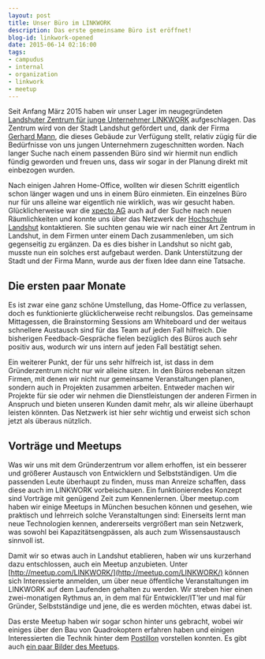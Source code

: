 ```yaml
---
layout: post
title: Unser Büro im LINKWORK
description: Das erste gemeinsame Büro ist eröffnet!
blog-id: linkwork-opened
date: 2015-06-14 02:16:00
tags:
- campudus
- internal
- organization
- linkwork
- meetup
---
```

Seit Anfang März 2015 haben wir unser Lager im neugegründeten [Landshuter Zentrum für junge Unternehmer LINKWORK](http://www.link.work/) aufgeschlagen. Das Zentrum wird von der Stadt Landshut gefördert und, dank der Firma [Gerhard Mann](http://www.g-mann.de/), die dieses Gebäude zur Verfügung stellt, relativ zügig für die Bedürfnisse von uns jungen Unternehmern zugeschnitten worden. Nach langer Suche nach einem passenden Büro sind wir hiermit nun endlich fündig geworden und freuen uns, dass wir sogar in der Planung direkt mit einbezogen wurden.

Nach einigen Jahren Home-Office, wollten wir diesen Schritt eigentlich schon länger wagen und uns in einem Büro einmieten. Ein einzelnes Büro nur für uns alleine war eigentlich nie wirklich, was wir gesucht haben. Glücklicherweise war die [xpecto AG](https://www.xpecto.de/) auch auf der Suche nach neuen Räumlichkeiten und konnte uns über das Netzwerk der [Hochschule Landshut](https://www.haw-landshut.de/home.html) kontaktieren. Sie suchten genau wie wir nach einer Art Zentrum in Landshut, in dem Firmen unter einem Dach zusammenleben, um sich gegenseitig zu ergänzen. Da es dies bisher in Landshut so nicht gab, musste nun ein solches erst aufgebaut werden. Dank Unterstützung der Stadt und der Firma Mann, wurde aus der fixen Idee dann eine Tatsache.

## Die ersten paar Monate

Es ist zwar eine ganz schöne Umstellung, das Home-Office zu verlassen, doch es funktionierte glücklicherweise recht reibungslos. Das gemeinsame Mittagessen, die Brainstorming Sessions am Whiteboard und der weitaus schnellere Austausch sind für das Team auf jeden Fall hilfreich. Die bisherigen Feedback-Gespräche fielen bezüglich des Büros auch sehr positiv aus, wodurch wir uns intern auf jeden Fall bestätigt sehen.

Ein weiterer Punkt, der für uns sehr hilfreich ist, ist dass in dem Gründerzentrum nicht nur wir alleine sitzen. In den Büros nebenan sitzen Firmen, mit denen wir nicht nur gemeinsame Veranstaltungen planen, sondern auch in Projekten zusammen arbeiten. Entweder machen wir Projekte für sie oder wir nehmen die Dienstleistungen der anderen Firmen in Anspruch und bieten unseren Kunden damit mehr, als wir alleine überhaupt leisten könnten. Das Netzwerk ist hier sehr wichtig und erweist sich schon jetzt als überaus nützlich.

## Vorträge und Meetups

Was wir uns mit dem Gründerzentrum vor allem erhoffen, ist ein besserer und größerer Austausch von Entwicklern und Selbstständigen. Um die passenden Leute überhaupt zu finden, muss man Anreize schaffen, dass diese auch im LINKWORK vorbeischauen. Ein funktionierendes Konzept sind Vorträge mit genügend Zeit zum Kennenlernen. Über meetup.com haben wir einige Meetups in München besuchen können und gesehen, wie praktisch und lehrreich solche Veranstaltungen sind: Einerseits lernt man neue Technologien kennen, andererseits vergrößert man sein Netzwerk, was sowohl bei Kapazitätsengpässen, als auch zum Wissensaustausch sinnvoll ist.

Damit wir so etwas auch in Landshut etablieren, haben wir uns kurzerhand dazu entschlossen, auch ein Meetup anzubieten. Unter [http://meetup.com/LINKWORK/](http://meetup.com/LINKWORK/) können sich Interessierte anmelden, um über neue öffentliche Veranstaltungen im LINKWORK auf dem Laufenden gehalten zu werden. Wir streben hier einen zwei-monatigen Rythmus an, in dem mal für Entwickler/IT'ler und mal für Gründer, Selbstständige und jene, die es werden möchten, etwas dabei ist.

Das erste Meetup haben wir sogar schon hinter uns gebracht, wobei wir einiges über den Bau von Quadrokoptern erfahren haben und einigen Interessierten die Technik hinter dem [Postillon](http://www.der-postillon.com) vorstellen konnten. Es gibt auch [ein paar Bilder des Meetups](http://www.meetup.com/de/LINKWORK/photos/26094201/).